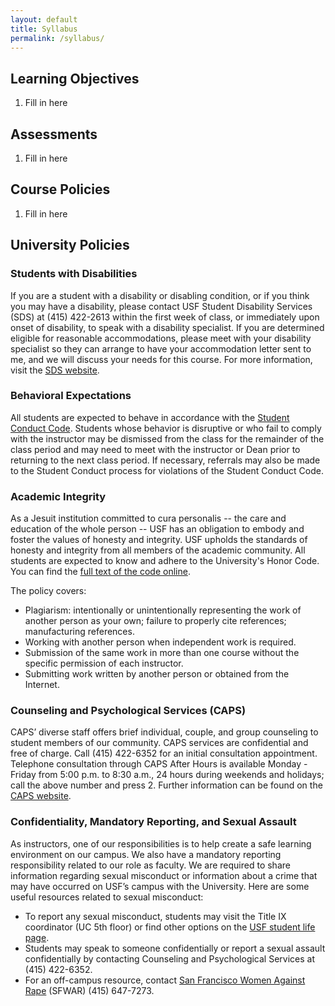 ```yaml
---
layout: default
title: Syllabus
permalink: /syllabus/
---
```


## Learning Objectives
1. Fill in here

## Assessments
1. Fill in here

## Course Policies
1. Fill in here

## University Policies

### Students with Disabilities
If you are a student with a disability or disabling condition, or if you think you may have a disability, please contact USF Student Disability Services (SDS) at (415) 422-2613 within the first week of class, or immediately upon onset of disability, to speak with a disability specialist. If you are determined eligible for reasonable accommodations, please meet with your disability specialist so they can arrange to have your accommodation letter sent to me, and we will discuss your needs for this course. For more information, visit the [SDS website](http://www.usfca.edu/sds). 

### Behavioral Expectations
All students are expected to behave in accordance with the [Student Conduct Code](http://www.usfca.edu/fogcutter/). Students whose behavior is disruptive or who fail to comply with the instructor may be dismissed from the class for the remainder of the class period and may need to meet with the instructor or Dean prior to returning to the next class period. If necessary, referrals may also be made to the Student Conduct process for violations of the Student Conduct Code.

### Academic Integrity
As a Jesuit institution committed to cura personalis -- the care and education of the whole person -- USF has an obligation to embody and foster the values of honesty and integrity. USF upholds the standards of honesty and integrity from all members of the academic community. All students are expected to know and adhere to the University's Honor Code. You can find the [full text of the code online](https://myusf.usfca.edu/academic-integrity/).

The policy covers:

- Plagiarism: intentionally or unintentionally representing the work of another person as your own; failure to properly cite references; manufacturing references.
- Working with another person when independent work is required.
- Submission of the same work in more than one course without the specific permission of each instructor.
- Submitting work written by another person or obtained from the Internet.

### Counseling and Psychological Services (CAPS)
CAPS’ diverse staff offers brief individual, couple, and group counseling to student members of our community. CAPS services are confidential and free of charge. Call (415) 422-6352 for an initial consultation appointment. Telephone consultation through CAPS After Hours is available Monday - Friday from 5:00 p.m. to 8:30 a.m., 24 hours during weekends and holidays; call the above number and press 2. Further information can be found on the [CAPS website](https://myusf.usfca.edu/student-health-safety/caps). 

### Confidentiality, Mandatory Reporting, and Sexual Assault
As instructors, one of our responsibilities is to help create a safe learning environment on our campus. We also have a mandatory reporting responsibility related to our role as faculty. We are required to share information regarding sexual misconduct or information about a crime that may have occurred on USF’s campus with the University. Here are some useful resources related to sexual misconduct:

- To report any sexual misconduct, students may visit the Title IX coordinator (UC 5th floor) or find other options on the [USF student life page](https://www.usfca.edu/student_life/safer).
- Students may speak to someone confidentially or report a sexual assault confidentially by contacting Counseling and Psychological Services at (415) 422-6352.
- For an off-campus resource, contact [San Francisco Women Against Rape](http://sfwar.org/) (SFWAR) (415) 647-7273.
